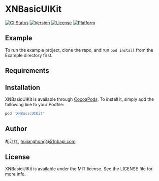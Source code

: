 # XNBasicUIKit

[![CI Status](http://img.shields.io/travis/胡江红/XNBasicUIKit.svg?style=flat)](https://travis-ci.org/胡江红/XNBasicUIKit)
[![Version](https://img.shields.io/cocoapods/v/XNBasicUIKit.svg?style=flat)](http://cocoapods.org/pods/XNBasicUIKit)
[![License](https://img.shields.io/cocoapods/l/XNBasicUIKit.svg?style=flat)](http://cocoapods.org/pods/XNBasicUIKit)
[![Platform](https://img.shields.io/cocoapods/p/XNBasicUIKit.svg?style=flat)](http://cocoapods.org/pods/XNBasicUIKit)

## Example

To run the example project, clone the repo, and run `pod install` from the Example directory first.

## Requirements

## Installation

XNBasicUIKit is available through [CocoaPods](http://cocoapods.org). To install
it, simply add the following line to your Podfile:

```ruby
pod 'XNBasicUIKit'
```

## Author

胡江红, hujianghong@51nbapi.com

## License

XNBasicUIKit is available under the MIT license. See the LICENSE file for more info.
